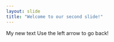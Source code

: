 ```yaml
---
layout: slide
title: "Welcome to our second slide!"
---
```

My new text 
Use the left arrow to go back!

